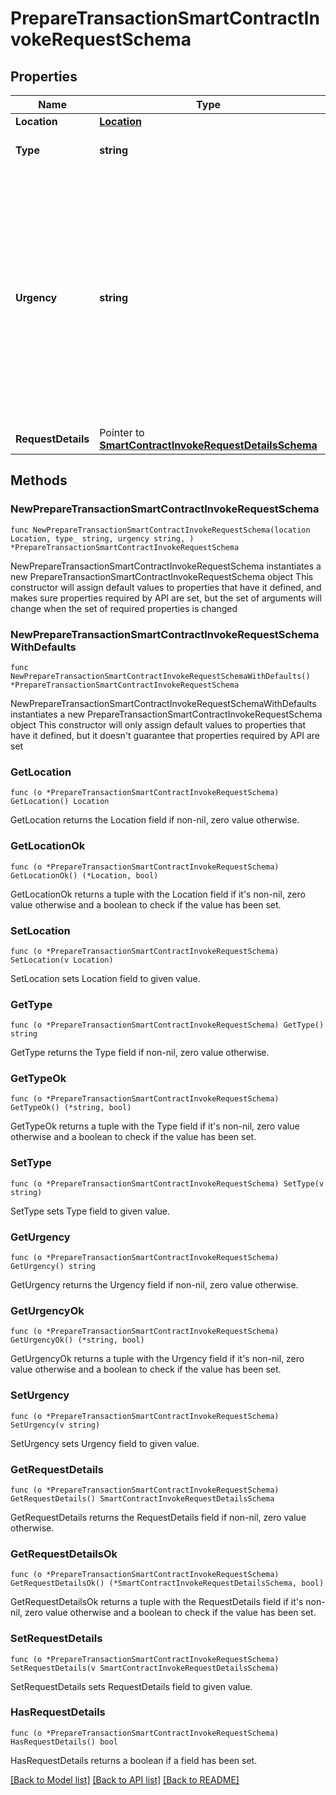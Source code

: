 # PrepareTransactionSmartContractInvokeRequestSchema

## Properties

Name | Type | Description | Notes
------------ | ------------- | ------------- | -------------
**Location** | [**Location**](Location.md) |  | 
**Type** | **string** | The type of the transaction | 
**Urgency** | **string** | This value defines how fast a transaction is processed on a network. A faster processing requirement will result in higher fees. If the urgency field is not provided, the default setting is normal | 
**RequestDetails** | Pointer to [**SmartContractInvokeRequestDetailsSchema**](SmartContractInvokeRequestDetailsSchema.md) |  | [optional] 

## Methods

### NewPrepareTransactionSmartContractInvokeRequestSchema

`func NewPrepareTransactionSmartContractInvokeRequestSchema(location Location, type_ string, urgency string, ) *PrepareTransactionSmartContractInvokeRequestSchema`

NewPrepareTransactionSmartContractInvokeRequestSchema instantiates a new PrepareTransactionSmartContractInvokeRequestSchema object
This constructor will assign default values to properties that have it defined,
and makes sure properties required by API are set, but the set of arguments
will change when the set of required properties is changed

### NewPrepareTransactionSmartContractInvokeRequestSchemaWithDefaults

`func NewPrepareTransactionSmartContractInvokeRequestSchemaWithDefaults() *PrepareTransactionSmartContractInvokeRequestSchema`

NewPrepareTransactionSmartContractInvokeRequestSchemaWithDefaults instantiates a new PrepareTransactionSmartContractInvokeRequestSchema object
This constructor will only assign default values to properties that have it defined,
but it doesn't guarantee that properties required by API are set

### GetLocation

`func (o *PrepareTransactionSmartContractInvokeRequestSchema) GetLocation() Location`

GetLocation returns the Location field if non-nil, zero value otherwise.

### GetLocationOk

`func (o *PrepareTransactionSmartContractInvokeRequestSchema) GetLocationOk() (*Location, bool)`

GetLocationOk returns a tuple with the Location field if it's non-nil, zero value otherwise
and a boolean to check if the value has been set.

### SetLocation

`func (o *PrepareTransactionSmartContractInvokeRequestSchema) SetLocation(v Location)`

SetLocation sets Location field to given value.


### GetType

`func (o *PrepareTransactionSmartContractInvokeRequestSchema) GetType() string`

GetType returns the Type field if non-nil, zero value otherwise.

### GetTypeOk

`func (o *PrepareTransactionSmartContractInvokeRequestSchema) GetTypeOk() (*string, bool)`

GetTypeOk returns a tuple with the Type field if it's non-nil, zero value otherwise
and a boolean to check if the value has been set.

### SetType

`func (o *PrepareTransactionSmartContractInvokeRequestSchema) SetType(v string)`

SetType sets Type field to given value.


### GetUrgency

`func (o *PrepareTransactionSmartContractInvokeRequestSchema) GetUrgency() string`

GetUrgency returns the Urgency field if non-nil, zero value otherwise.

### GetUrgencyOk

`func (o *PrepareTransactionSmartContractInvokeRequestSchema) GetUrgencyOk() (*string, bool)`

GetUrgencyOk returns a tuple with the Urgency field if it's non-nil, zero value otherwise
and a boolean to check if the value has been set.

### SetUrgency

`func (o *PrepareTransactionSmartContractInvokeRequestSchema) SetUrgency(v string)`

SetUrgency sets Urgency field to given value.


### GetRequestDetails

`func (o *PrepareTransactionSmartContractInvokeRequestSchema) GetRequestDetails() SmartContractInvokeRequestDetailsSchema`

GetRequestDetails returns the RequestDetails field if non-nil, zero value otherwise.

### GetRequestDetailsOk

`func (o *PrepareTransactionSmartContractInvokeRequestSchema) GetRequestDetailsOk() (*SmartContractInvokeRequestDetailsSchema, bool)`

GetRequestDetailsOk returns a tuple with the RequestDetails field if it's non-nil, zero value otherwise
and a boolean to check if the value has been set.

### SetRequestDetails

`func (o *PrepareTransactionSmartContractInvokeRequestSchema) SetRequestDetails(v SmartContractInvokeRequestDetailsSchema)`

SetRequestDetails sets RequestDetails field to given value.

### HasRequestDetails

`func (o *PrepareTransactionSmartContractInvokeRequestSchema) HasRequestDetails() bool`

HasRequestDetails returns a boolean if a field has been set.


[[Back to Model list]](../README.md#documentation-for-models) [[Back to API list]](../README.md#documentation-for-api-endpoints) [[Back to README]](../README.md)


